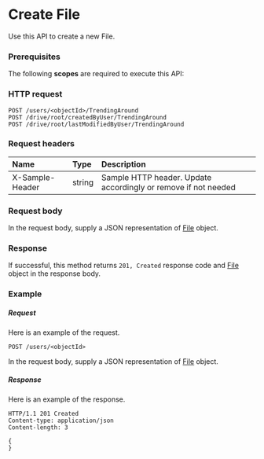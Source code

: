 # Create File

Use this API to create a new File.
### Prerequisites
The following **scopes** are required to execute this API: 
### HTTP request
<!-- { "blockType": "ignored" } -->
```http
POST /users/<objectId>/TrendingAround
POST /drive/root/createdByUser/TrendingAround
POST /drive/root/lastModifiedByUser/TrendingAround

```
### Request headers
| Name       | Type | Description|
|:---------------|:--------|:----------|
| X-Sample-Header  | string  | Sample HTTP header. Update accordingly or remove if not needed|

### Request body
In the request body, supply a JSON representation of [File](../resources/file.md) object.


### Response
If successful, this method returns `201, Created` response code and [File](../resources/file.md) object in the response body.

### Example
##### Request
Here is an example of the request.
<!-- {
  "blockType": "request",
  "name": "create_file_from_user"
}-->
```http
POST /users/<objectId>
```
In the request body, supply a JSON representation of [File](../resources/file.md) object.
##### Response
Here is an example of the response.
<!-- {
  "blockType": "response",
  "truncated": false,
  "@odata.type": "microsoft.graph.file"
} -->
```http
HTTP/1.1 201 Created
Content-type: application/json
Content-length: 3

{
}
```

<!-- uuid: 7b985f1a-e3d9-4a53-962f-8cb3eb5ec020
2015-10-25 14:25:33 UTC -->
<!-- {
  "type": "#page.annotation",
  "description": "Create File",
  "keywords": "",
  "section": "documentation",
  "tocPath": ""
}-->